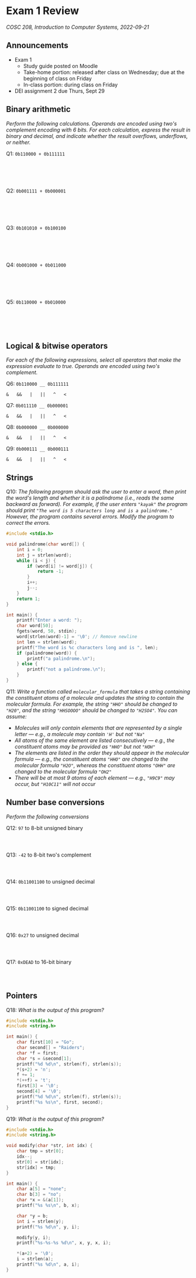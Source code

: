 # Exam 1 Review
_COSC 208, Introduction to Computer Systems, 2022-09-21_

## Announcements
* Exam 1
    * Study guide posted on Moodle
    * Take-home portion: released after class on Wednesday; due at the beginning of class on Friday
    * In-class portion: during class on Friday
* DEI assignment 2 due Thurs, Sept 29

## Binary arithmetic
_Perform the following calculations. Operands are encoded using two's complement encoding with 6 bits. For each calculation, express the result in binary and decimal, and indicate whether the result overflows, underflows, or neither._

Q1: `0b110000 + 0b111111`
```





```

Q2: `0b001111 + 0b000001`
```





```

Q3: `0b101010 + 0b100100`
```





```

Q4: `0b001000 + 0b011000`
```





```

Q5: `0b110000 + 0b010000`
```





```

<div style="page-break-after:always;"></div>

## Logical & bitwise operators
_For each of the following expressions, select all operators that make the expression evaluate to true. Operands are encoded using two's complement._

Q6: `0b110000 __ 0b111111`  
```
&   &&   |   ||   ^   <
```

Q7: `0b011110 __ 0b000001`  
```
&   &&   |   ||   ^   <
```

Q8: `0b000000 __ 0b000000`  
```
&   &&   |   ||   ^   <
```

Q9: `0b000111 __ 0b000111`  
```
&   &&   |   ||   ^   <
```

## Strings
Q10: _The following program should ask the user to enter a word, then print the word's length and whether it is a palindrome (i.e., reads the same backward as forward). For example, if the user enters `"kayak"` the program should print `"The word is 5 characters long and is a palindrome."` However, the program contains several errors. Modify the program to correct the errors._

```C
#include <stdio.h>

void palindrome(char word[]) {
    int i = 0;
    int j = strlen(word);
    while (i < j) {
        if (word[i] != word[j]) {
            return -1;
        }
        i++;
        j--;
    }
    return 1;
}

int main() {
    printf("Enter a word: ");
    char word[50];
    fgets(word, 50, stdin);
    word[strlen(word)-1] = '\0'; // Remove newline
    int len = strlen(word);
    printf("The word is %c characters long and is ", len);
    if (palindrome(word)) {
        printf("a palindrome.\n");
    } else {
        printf("not a palindrome.\n");
    }
}
```

<div style="page-break-after:always;"></div>

Q11: _Write a function called `molecular_formula` that takes a string containing the constituent atoms of a molecule and updates the string to contain the molecular formula. For example, the string `"HHO"` should be changed to `"H20"`, and the string `"HHSOOOO"` should be changed to `"H2SO4"`. You can assume:_
* _Molecules will only contain elements that are represented by a single letter — e.g., a molecule may contain `'H'` but not `"Na"`_
* _All atoms of the same element are listed consecutively — e.g., the constituent atoms may be provided as `"HHO"` but not `"HOH"`_
* _The elements are listed in the order they should appear in the molecular formula — e.g., the constituent atoms `"HHO"` are changed to the molecular formula `"H2O"`, whereas the constituent atoms `"OHH"` are changed to the molecular formula `"OH2"`_
* _There will be at most 9 atoms of each element — e.g., `"H9C9"` may occur, but `"H10C11"` will not occur_

<div style="page-break-after:always;"></div>

## Number base conversions
_Perform the following conversions_

Q12: `97` to 8-bit unsigned binary
```



```

Q13: `-42` to 8-bit two's complement
```



```

Q14: `0b11001100` to unsigned decimal
```



```

Q15: `0b11001100` to signed decimal
```



```

Q16: `0x27` to unsigned decimal
```



```

Q17: `0xDEAD` to 16-bit binary
```



```

## Pointers
Q18: _What is the output of this program?_
```C
#include <stdio.h>
#include <string.h>

int main() {
    char first[10] = "Go";
    char second[] = "Raiders";
    char *f = first;
    char *s = &second[1];
    printf("%d %d\n", strlen(f), strlen(s));
    *(s+2) = 'n';
    f += 1;
    *(++f) = 't';
    first[3] = '\0';
    second[4] = '\0';
    printf("%d %d\n", strlen(f), strlen(s));
    printf("%s %s\n", first, second);
}
```

<div style="page-break-after:always;"></div>

Q19: _What is the output of this program?_
```C
#include <stdio.h>
#include <string.h>

void modify(char *str, int idx) {
    char tmp = str[0];
    idx--;
    str[0] = str[idx];
    str[idx] = tmp;
}

int main() {
    char a[5] = "none";
    char b[3] = "no";
    char *x = &(a[1]);
    printf("%s %s\n", b, x);

    char *y = b;
    int i = strlen(y);
    printf("%s %d\n", y, i);

    modify(y, i);
    printf("%s-%s-%s %d\n", x, y, x, i);

    *(a+2) = '\0';
    i = strlen(a);
    printf("%s %d\n", a, i);
}
```